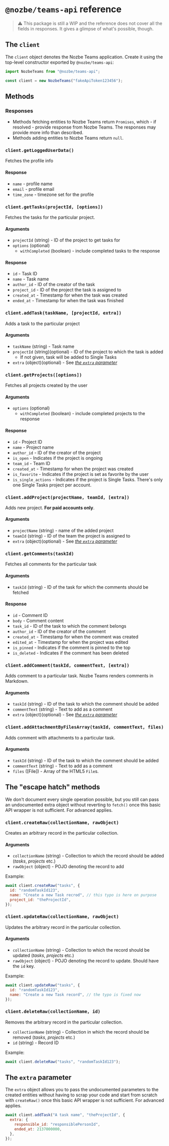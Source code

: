 # `@nozbe/teams-api` reference

> ⚠️ This package is still a WIP and the reference does not cover all the fields in responses. It gives a glimpse of what's possible, though.

## The `client`

The `client` object denotes the Nozbe Teams application. Create it using the top-level constructor exported by `@nozbe/teams-api`:

```js
import NozbeTeams from "@nozbe/teams-api";

const client = new NozbeTeams("fakeApiToken123456");
```

## Methods

### Responses

- Methods fetching entities to Nozbe Teams return `Promises`, which - if resolved - provide response from Nozbe Teams. The responses may provide more info than described.
- Methods adding entities to Nozbe Teams return `null`.

### `client.getLoggedUserData()`

Fetches the profile info

#### Response

- `name` - profile name
- `email` - profile email
- `time_zone` - timezone set for the profile

### `client.getTasks(projectId, [options])`

Fetches the tasks for the particular project.

#### Arguments

- `projectId` (string) - ID of the project to get tasks for
- `options` (optional)
  - `withCompleted` (boolean) - include completed tasks to the response

#### Response

- `id` - Task ID
- `name` - Task name
- `author_id` - ID of the creator of the task
- `project_id` - ID of the project the task is assigned to
- `created_at` - Timestamp for when the task was created
- `ended_at` - Timestamp for when the task was finished

### `client.addTask(taskName, [projectId, extra])`

Adds a task to the particular project

#### Arguments

- `taskName` (string) - Task name
- `projectId` (string)(optional) - ID of the project to which the task is added
  - If not given, task will be added to Single Tasks
- `extra` (object)(optional) - See [_the `extra` parameter_](#the-extra-parameter)

### `client.getProjects([options])`

Fetches all projects created by the user

#### Arguments

- `options` (optional)
  - `withCompleted` (boolean) - include completed projects to the response

#### Response

- `id` - Project ID
- `name` - Project name
- `author_id` - ID of the creator of the project
- `is_open` - Indicates if the project is ongoing
- `team_id` - Team ID
- `created_at` - Timestamp for when the project was created
- `is_favorite` - Indicates if the project is set as favorite by the user
- `is_single_actions` - Indicates if the project is Single Tasks. There's only one Single Tasks project per account.

### `client.addProject(projectName, teamId, [extra])`

Adds new project. **For paid accounts only**.

#### Arguments

- `projectName` (string) - name of the added project
- `teamId` (string) - ID of the team the project is assigned to
- `extra` (object)(optional) - See [_the `extra` parameter_](#the-extra-parameter)

### `client.getComments(taskId)`

Fetches all comments for the particular task

#### Arguments

- `taskId` (string) - ID of the task for which the comments should be fetched

#### Response

- `id` - Comment ID
- `body` - Comment content
- `task_id` - ID of the task to which the comment belongs
- `author_id` - ID of the creator of the comment
- `created_at` - Timestamp for when the comment was created
- `edited_at` - Timestamp for when the project was edited
- `is_pinned` - Indicates if the comment is pinned to the top
- `is_deleted` - Indicates if the comment has been deleted

### `client.addComment(taskId, commentText, [extra])`

Adds comment to a particular task. Nozbe Teams renders comments in Markdown.

#### Arguments

- `taskId` (string) - ID of the task to which the comment should be added
- `commentText` (string) - Text to add as a comment
- `extra` (object)(optional) - See [_the `extra` parameter_](#the-extra-parameter)

### `client.addAttachmentByFilesArray(taskId, commentText, files)`

Adds comment with attachments to a particular task.

#### Arguments

- `taskId` (string) - ID of the task to which the comment should be added
- `commentText` (string) - Text to add as a comment
- `files` ([File]) - Array of the HTML5 `File`s.

## The "escape hatch" methods

We don't document every single operation possible, but you still can pass an undocumented extra object without reverting to `fetch()` once this basic API wrapper is not sufficient. For advanced applies.

### `client.createRaw(collectionName, rawObject)`

Creates an arbitrary record in the particular collection.

#### Arguments

- `collectionName` (string) - Collection to which the record should be added (_tasks_, _projects_ etc.)
- `rawObject` (object) - POJO denoting the record to add

Example:

```js
await client.createRaw("tasks", {
  id: "randomTaskId123",
  name: "Create a new Task recrod", // this typo is here on purpose
  project_id: "theProjectId",
});
```

### `client.updateRaw(collectionName, rawObject)`

Updates the arbitrary record in the particular collection.

#### Arguments

- `collectionName` (string) - Collection to which the record should be updated (_tasks_, _projects_ etc.)
- `rawObject` (object) - POJO denoting the record to update. Should have the `id` key.

Example:

```js
await client.updateRaw("tasks", {
  id: "randomTaskId123",
  name: "Create a new Task record", // the typo is fixed now
});
```

### `client.deleteRaw(collectionName, id)`

Removes the arbitrary record in the particular collection.

- `collectionName` (string) - Collection in which the record should be removed (_tasks_, _projects_ etc.)
- `id` (string) - Record ID

Example:

```js
await client.deleteRaw("tasks", "randomTaskId123");
```

## The `extra` parameter

The `extra` object allows you to pass the undocumented parameters to the created entities without having to scrap your code and start from scratch with `createRaw()` once this basic API wrapper is not sufficient. For advanced applies.

```js
await client.addTask("A task name", "theProjectId", {
  extra: {
    responsible_id: "responsiblePersonId",
    ended_at: 2137000000,
  },
});
```
